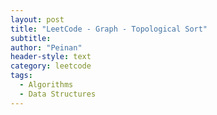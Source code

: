 ```yaml
---
layout: post
title: "LeetCode - Graph - Topological Sort"
subtitle:
author: "Peinan"
header-style: text
category: leetcode
tags:
  - Algorithms
  - Data Structures
---
```


